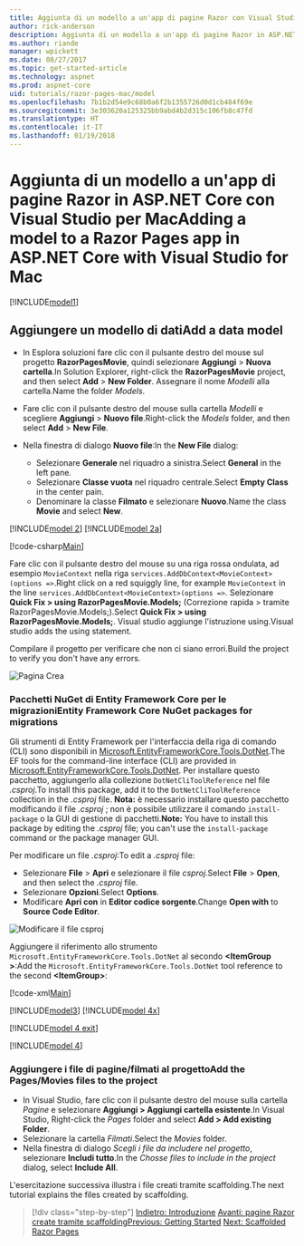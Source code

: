 ```yaml
---
title: Aggiunta di un modello a un'app di pagine Razor con Visual Studio per Mac
author: rick-anderson
description: Aggiunta di un modello a un'app di pagine Razor in ASP.NET Core con Visual Studio per Mac
ms.author: riande
manager: wpickett
ms.date: 08/27/2017
ms.topic: get-started-article
ms.technology: aspnet
ms.prod: aspnet-core
uid: tutorials/razor-pages-mac/model
ms.openlocfilehash: 7b1b2d54e9c68b0a6f2b1355726d0d1cb484f69e
ms.sourcegitcommit: 3e303620a125325bb9abd4b2d315c106fb8c47fd
ms.translationtype: HT
ms.contentlocale: it-IT
ms.lasthandoff: 01/19/2018
---
```

# <a name="adding-a-model-to-a-razor-pages-app-in-aspnet-core-with-visual-studio-for-mac"></a><span data-ttu-id="adaea-103">Aggiunta di un modello a un'app di pagine Razor in ASP.NET Core con Visual Studio per Mac</span><span class="sxs-lookup"><span data-stu-id="adaea-103">Adding a model to a Razor Pages app in ASP.NET Core with Visual Studio for Mac</span></span>

[!INCLUDE[model1](../../includes/RP/model1.md)]

## <a name="add-a-data-model"></a><span data-ttu-id="adaea-104">Aggiungere un modello di dati</span><span class="sxs-lookup"><span data-stu-id="adaea-104">Add a data model</span></span>

* <span data-ttu-id="adaea-105">In Esplora soluzioni fare clic con il pulsante destro del mouse sul progetto **RazorPagesMovie**, quindi selezionare **Aggiungi** > **Nuova cartella**.</span><span class="sxs-lookup"><span data-stu-id="adaea-105">In Solution Explorer, right-click the **RazorPagesMovie** project, and then select **Add** > **New Folder**.</span></span> <span data-ttu-id="adaea-106">Assegnare il nome *Modelli* alla cartella.</span><span class="sxs-lookup"><span data-stu-id="adaea-106">Name the folder *Models*.</span></span>
* <span data-ttu-id="adaea-107">Fare clic con il pulsante destro del mouse sulla cartella *Modelli* e scegliere **Aggiungi** > **Nuovo file**.</span><span class="sxs-lookup"><span data-stu-id="adaea-107">Right-click the *Models* folder, and then select **Add** > **New File**.</span></span>
* <span data-ttu-id="adaea-108">Nella finestra di dialogo **Nuovo file**:</span><span class="sxs-lookup"><span data-stu-id="adaea-108">In the **New File** dialog:</span></span>

  * <span data-ttu-id="adaea-109">Selezionare **Generale** nel riquadro a sinistra.</span><span class="sxs-lookup"><span data-stu-id="adaea-109">Select **General** in the left pane.</span></span>
  * <span data-ttu-id="adaea-110">Selezionare **Classe vuota** nel riquadro centrale.</span><span class="sxs-lookup"><span data-stu-id="adaea-110">Select **Empty Class** in the center pain.</span></span>
  * <span data-ttu-id="adaea-111">Denominare la classe **Filmato** e selezionare **Nuovo**.</span><span class="sxs-lookup"><span data-stu-id="adaea-111">Name the class **Movie** and select **New**.</span></span>

[!INCLUDE[model 2](../../includes/RP/model2.md)]
[!INCLUDE[model 2a](../../includes/RP/model2a.md)]

[!code-csharp[Main](../../tutorials/razor-pages/razor-pages-start/sample/RazorPagesMovie/Startup.cs?name=snippet_ConfigureServices2&highlight=3-6)]

<span data-ttu-id="adaea-112">Fare clic con il pulsante destro del mouse su una riga rossa ondulata, ad esempio `MovieContext` nella riga `services.AddDbContext<MovieContext>(options =>`.</span><span class="sxs-lookup"><span data-stu-id="adaea-112">Right click on a red squiggly line, for example `MovieContext` in the line `services.AddDbContext<MovieContext>(options =>`.</span></span> <span data-ttu-id="adaea-113">Selezionare **Quick Fix > using RazorPagesMovie.Models;** (Correzione rapida > tramite RazorPagesMovie.Models;).</span><span class="sxs-lookup"><span data-stu-id="adaea-113">Select **Quick Fix > using RazorPagesMovie.Models;**.</span></span> <span data-ttu-id="adaea-114">Visual studio aggiunge l'istruzione using.</span><span class="sxs-lookup"><span data-stu-id="adaea-114">Visual studio adds the using statement.</span></span>

<span data-ttu-id="adaea-115">Compilare il progetto per verificare che non ci siano errori.</span><span class="sxs-lookup"><span data-stu-id="adaea-115">Build the project to verify you don't have any errors.</span></span>

![Pagina Crea](model/red.png)

### <a name="entity-framework-core-nuget-packages-for-migrations"></a><span data-ttu-id="adaea-117">Pacchetti NuGet di Entity Framework Core per le migrazioni</span><span class="sxs-lookup"><span data-stu-id="adaea-117">Entity Framework Core NuGet packages for migrations</span></span>

<span data-ttu-id="adaea-118">Gli strumenti di Entity Framework per l'interfaccia della riga di comando (CLI) sono disponibili in [Microsoft.EntityFrameworkCore.Tools.DotNet](https://www.nuget.org/packages/Microsoft.EntityFrameworkCore.Tools.DotNet).</span><span class="sxs-lookup"><span data-stu-id="adaea-118">The EF tools for the command-line interface (CLI) are provided in [Microsoft.EntityFrameworkCore.Tools.DotNet](https://www.nuget.org/packages/Microsoft.EntityFrameworkCore.Tools.DotNet).</span></span> <span data-ttu-id="adaea-119">Per installare questo pacchetto, aggiungerlo alla collezione `DotNetCliToolReference` nel file *.csproj*.</span><span class="sxs-lookup"><span data-stu-id="adaea-119">To install this package, add it to the `DotNetCliToolReference` collection in the *.csproj* file.</span></span> <span data-ttu-id="adaea-120">**Nota:** è necessario installare questo pacchetto modificando il file *.csproj* ; non è possibile utilizzare il comando `install-package` o la GUI di gestione di pacchetti.</span><span class="sxs-lookup"><span data-stu-id="adaea-120">**Note:** You have to install this package by editing the *.csproj* file; you can't use the `install-package` command or the package manager GUI.</span></span>

<span data-ttu-id="adaea-121">Per modificare un file *.csproj*:</span><span class="sxs-lookup"><span data-stu-id="adaea-121">To edit a *.csproj* file:</span></span>

* <span data-ttu-id="adaea-122">Selezionare **File** > **Apri** e selezionare il file *csproj*.</span><span class="sxs-lookup"><span data-stu-id="adaea-122">Select **File** > **Open**, and then select the *.csproj* file.</span></span>
* <span data-ttu-id="adaea-123">Selezionare **Opzioni**.</span><span class="sxs-lookup"><span data-stu-id="adaea-123">Select **Options**.</span></span>
* <span data-ttu-id="adaea-124">Modificare **Apri con** in **Editor codice sorgente**.</span><span class="sxs-lookup"><span data-stu-id="adaea-124">Change **Open with** to **Source Code Editor**.</span></span>

![Modificare il file csproj](model/csproj.png)

<span data-ttu-id="adaea-126">Aggiungere il riferimento allo strumento `Microsoft.EntityFrameworkCore.Tools.DotNet` al secondo **\<ItemGroup >**:</span><span class="sxs-lookup"><span data-stu-id="adaea-126">Add the `Microsoft.EntityFrameworkCore.Tools.DotNet` tool reference to the second **\<ItemGroup>**:</span></span>

[!code-xml[Main](../../tutorials/razor-pages/razor-pages-start/snapshot_cli_sample/RazorPagesMovie/RazorPagesMovie.cli.csproj?range=12-16&highlight=4)]

[!INCLUDE[model3](../../includes/RP/model3.md)]
[!INCLUDE[model 4x](../../includes/RP/model4x.md)]

[!INCLUDE[model 4 exit](../../includes/RP/model4exit.md)]

[!INCLUDE[model 4](../../includes/RP/model4.md)]

### <a name="add-the-pagesmovies-files-to-the-project"></a><span data-ttu-id="adaea-127">Aggiungere i file di pagine/filmati al progetto</span><span class="sxs-lookup"><span data-stu-id="adaea-127">Add the Pages/Movies files to the project</span></span>

* <span data-ttu-id="adaea-128">In Visual Studio, fare clic con il pulsante destro del mouse sulla cartella *Pagine* e selezionare **Aggiungi > Aggiungi cartella esistente**.</span><span class="sxs-lookup"><span data-stu-id="adaea-128">In Visual Studio, Right-click the *Pages* folder and select **Add > Add existing Folder**.</span></span>
* <span data-ttu-id="adaea-129">Selezionare la cartella *Filmati*.</span><span class="sxs-lookup"><span data-stu-id="adaea-129">Select the *Movies* folder.</span></span>
* <span data-ttu-id="adaea-130">Nella finestra di dialogo *Scegli i file da includere nel progetto*, selezionare **Includi tutto**.</span><span class="sxs-lookup"><span data-stu-id="adaea-130">In the *Chosse files to include in the project* dialog, select **Include All**.</span></span>

<span data-ttu-id="adaea-131">L'esercitazione successiva illustra i file creati tramite scaffolding.</span><span class="sxs-lookup"><span data-stu-id="adaea-131">The next tutorial explains the files created by scaffolding.</span></span>

>[!div class="step-by-step"]
<span data-ttu-id="adaea-132">[Indietro: Introduzione](xref:tutorials/razor-pages-mac/razor-pages-start)
[Avanti: pagine Razor create tramite scaffolding](xref:tutorials/razor-pages/page)</span><span class="sxs-lookup"><span data-stu-id="adaea-132">[Previous: Getting Started](xref:tutorials/razor-pages-mac/razor-pages-start)
[Next: Scaffolded Razor Pages](xref:tutorials/razor-pages/page)</span></span>
